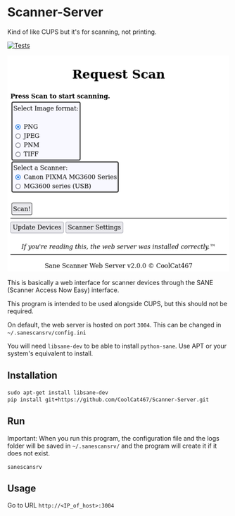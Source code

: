 # Scanner-Server
Kind of like CUPS but it's for scanning, not printing.

[![Tests](https://github.com/CoolCat467/Scanner-Server/actions/workflows/tests.yml/badge.svg?branch=main)](https://github.com/CoolCat467/Scanner-Server/actions/workflows/tests.yml)

![thumbnail](./img/thumbnail.png)

This is basically a web interface for scanner devices through the SANE (Scanner Access Now Easy) interface.

This program is intended to be used alongside CUPS, but this should not be required.

On default, the web server is hosted on port `3004`.
This can be changed in `~/.sanescansrv/config.ini`

You will need `libsane-dev` to be able to install `python-sane`.
Use APT or your system's equivalent to install.

## Installation
```console
sudo apt-get install libsane-dev
pip install git+https://github.com/CoolCat467/Scanner-Server.git
```

## Run
Important: When you run this program, the configuration file and the
logs folder will be saved in `~/.sanescansrv/` and the program
will create it if it does not exist.
```console
sanescansrv
```

## Usage
Go to URL `http://<IP_of_host>:3004`
